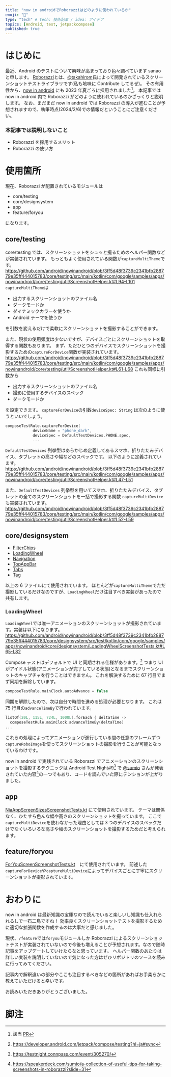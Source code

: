 ```yaml
---
title: "now in androidでRoborazziはどのように使われているか"
emoji: "📱"
type: "tech" # tech: 技術記事 / idea: アイデア
topics: [Android, test, jetpackcompose]
published: true
---
```


# はじめに

最近、Android のテストについて興味が高まっており色々調べています sanao と申します。
[Roborazzi](https://github.com/takahirom/roborazzi)とは、[@takahirom](https://twitter.com/new_runnable)氏によって開発されているスクリーンショットテストライブラリです(私も地味に Contribute してるぜ)。
その有用性から、[now in android](https://github.com/android/nowinandroid) にも 2023 年夏ごろに採用されました[^1]。
本記事では now in android 内で Roborazzi がどのように使われているのかざっくりと説明します。
なお、まだまだ now in android では Roborazzi の導入が進むことが予想されますので、執筆時点(2024/2/6)での情報だということにご注意ください。

### 本記事では説明しないこと

- Roborazzi を採用するメリット
- Roborazzi の使い方

# 使用箇所

現在、Roborazzi が配置されているモジュールは

- core/testing
- core/designsystem
- app
- feature/foryou

になります。

## core/testing

core/testing では、スクリーンショットをシュッと撮るためのヘルパー関数などが実装されています。
もっともよく使用されている関数が`captureMultiTheme`です。
https://github.com/android/nowinandroid/blob/3ff5d48f3739c2341bfb288779e35ff444015783/core/testing/src/main/kotlin/com/google/samples/apps/nowinandroid/core/testing/util/ScreenshotHelper.kt#L94-L101
`captureMultiTheme`は

- 出力するスクリーンショットのファイル名
- ダークモードか
- ダイナミックカラーを使うか
- Android テーマを使うか

を引数を変えるだけで柔軟にスクリーンショットを撮影することができます。

また、現状の使用頻度は少ないですが、デバイスごとにスクリーンショットを取得する関数もあります。
まず、ただひとつのデバイスでスクリーンショットを撮影するための`captureForDevice`関数が実装されています。
https://github.com/android/nowinandroid/blob/3ff5d48f3739c2341bfb288779e35ff444015783/core/testing/src/main/kotlin/com/google/samples/apps/nowinandroid/core/testing/util/ScreenshotHelper.kt#L61-L68
これも同様に引数から

- 出力するスクリーンショットのファイル名
- 撮影に使用するデバイスのスペック
- ダークモードか

を設定できます。
`captureForDevice`の引数`deviceSpec: String` は次のように使うといいでしょう。

```kotlin
composeTestRule.captureForDevice(
            deviceName = "phone_dark",
            deviceSpec = DefaultTestDevices.PHONE.spec,
            ...
```

`DefaultTestDevices` 列挙型はあらかじめ定義してあるスマホ、折りたたみデバイス、タブレットの高さや幅などのスペックです。
以下のように定義されています。
https://github.com/android/nowinandroid/blob/3ff5d48f3739c2341bfb288779e35ff444015783/core/testing/src/main/kotlin/com/google/samples/apps/nowinandroid/core/testing/util/ScreenshotHelper.kt#L47-L51

また、`DefaultTestDevices` 列挙型を用いてスマホ、折りたたみデバイス、タブレットの全てのスクリーンショットを一括で撮影する関数 `captureMultiDevice` も実装されています。
https://github.com/android/nowinandroid/blob/3ff5d48f3739c2341bfb288779e35ff444015783/core/testing/src/main/kotlin/com/google/samples/apps/nowinandroid/core/testing/util/ScreenshotHelper.kt#L52-L59

## core/designsystem

- [FilterChips](https://github.com/android/nowinandroid/blob/3ff5d48f3739c2341bfb288779e35ff444015783/core/designsystem/src/test/kotlin/com/google/samples/apps/nowinandroid/core/designsystem/FilterChipScreenshotTests.kt)
- [LoadingWheel](https://github.com/android/nowinandroid/blob/3ff5d48f3739c2341bfb288779e35ff444015783/core/designsystem/src/test/kotlin/com/google/samples/apps/nowinandroid/core/designsystem/LoadingWheelScreenshotTests.kt)
- [Navigation](https://github.com/android/nowinandroid/blob/3ff5d48f3739c2341bfb288779e35ff444015783/core/designsystem/src/test/kotlin/com/google/samples/apps/nowinandroid/core/designsystem/NavigationScreenshotTests.kt)
- [TopAppBar](https://github.com/android/nowinandroid/blob/3ff5d48f3739c2341bfb288779e35ff444015783/core/designsystem/src/test/kotlin/com/google/samples/apps/nowinandroid/core/designsystem/TopAppBarScreenshotTests.kt)
- [Tabs](https://github.com/android/nowinandroid/blob/3ff5d48f3739c2341bfb288779e35ff444015783/core/designsystem/src/test/kotlin/com/google/samples/apps/nowinandroid/core/designsystem/TabsScreenshotTests.kt)
- [Tag](https://github.com/android/nowinandroid/blob/3ff5d48f3739c2341bfb288779e35ff444015783/core/designsystem/src/test/kotlin/com/google/samples/apps/nowinandroid/core/designsystem/TagScreenshotTests.kt)

以上の 6 ファイルにて使用されています。
ほとんどが`captureMultiTheme`でただ撮影しているだけなのですが、`LoadingWheel`だけ注目すべき実装があったので共有します。

### LoadingWheel

`LoadingWheel`では唯一アニメーションのスクリーンショットが撮影されています。実装は以下になります。
https://github.com/android/nowinandroid/blob/3ff5d48f3739c2341bfb288779e35ff444015783/core/designsystem/src/test/kotlin/com/google/samples/apps/nowinandroid/core/designsystem/LoadingWheelScreenshotTests.kt#L65-L82

Compose テストはデフォルトで UI と同期される仕様があります。[^2]
つまり UI がアイドル状態(アニメーションが完了している状態)となるまでスクリーンショットのキャプチャを行うことはできません。
これを解決するために 67 行目でまず同期を解除しています。

```kotlin
composeTestRule.mainClock.autoAdvance = false
```

同期を解除したので、次は自分で時間を進める処理が必要となります。
これは 75 行目の`advanceTimeBy`で行われています。

```kotlin
listOf(20L, 115L, 724L, 1000L).forEach { deltaTime ->
  composeTestRule.mainClock.advanceTimeBy(deltaTime)
...
```

これらの処理によってアニメーションが進行している間の任意のフレームずつ`captureRoboImage`を使ってスクリーンショットの撮影を行うことが可能となっているわけです。

now in android で実践されている Roborazzi でアニメーションのスクリーンショットを撮影するテクニックは Android Test Night#9[^3] で [@sumio](http://twitter.com/sumio_tym) さんが発表されていた内容[^4]の一つでもあり、コードを読んでいた際にテンションが上がりました。

## app

[NiaAppScreenSizesScreenshotTests.kt](https://github.com/android/nowinandroid/blob/3ff5d48f3739c2341bfb288779e35ff444015783/app/src/testDemo/kotlin/com/google/samples/apps/nowinandroid/ui/NiaAppScreenSizesScreenshotTests.kt) にて使用されています。
テーマは関係なく、ひたすら色んな幅や高さのスクリーンショットを撮っています。
ここで`captureMultiDevice`を使わなかった理由としては３つのデバイスのスペックだけでなくいろいろな高さや幅のスクリーンショットを撮影するためだと考えられます。

## feature/foryou

[ForYouScreenScreenshotTests.kt](https://github.com/android/nowinandroid/blob/3ff5d48f3739c2341bfb288779e35ff444015783/feature/foryou/src/test/kotlin/com/google/samples/apps/nowinandroid/feature/foryou/ForYouScreenScreenshotTests.kt#L118)　にて使用されています。
前述した `captureForDevice`や`captureMultiDevice`によってデバイスごとに丁寧にスクリーンショットが撮影されています。

# おわりに

now in android は最新知識の宝庫なので読んでいると楽しいし知識も仕入れられるしで一石二鳥ですね！
効率良くスクリーンショットテストを撮影するために適切な拡張関数を作成するのは大事だと感じました。

現状、`/feature`では`foryou`モジュールしか Roborazzi によるスクリーンショットテストが実装されていないので今後も増えることが予想されます。なので随時記事をアップデートしていけたらなと思っています。
ヘルパー関数のあたりは詳しい実装を説明していないので気になった方はぜひリポジトリのソースを読みに行ってみてください。

記事内で解釈違いの部分やここも注目するべきなどの箇所があればお手柔らかに教えていただけると幸いです。

お読みいただきありがとうございました。

# 脚注

[^1]: 該当 [PR](https://github.com/android/nowinandroid/pull/876)
[^2]: https://developer.android.com/jetpack/compose/testing?hl=ja#sync
[^3]: https://testnight.connpass.com/event/305270/
[^4]: https://speakerdeck.com/sumio/a-collection-of-useful-tips-for-taking-screenshots-in-roborazzi?slide=31
